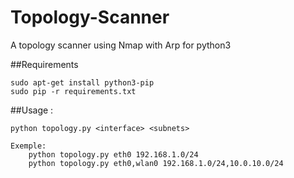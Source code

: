 # Topology-Scanner
A topology scanner using Nmap with Arp for python3

##Requirements
```
sudo apt-get install python3-pip
sudo pip -r requirements.txt
```

##Usage :
```
python topology.py <interface> <subnets>
    
Exemple: 
    python topology.py eth0 192.168.1.0/24
    python topology.py eth0,wlan0 192.168.1.0/24,10.0.10.0/24 
```